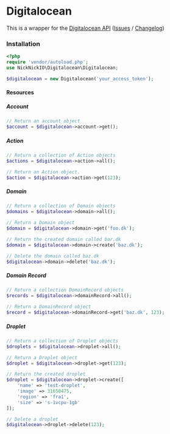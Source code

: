 Digitalocean
============

This is a wrapper for the [Digitalocean API](https://developers.digitalocean.com/v2/) ([Issues](https://github.com/digitalocean/api-v2/issues) / [Changelog](https://github.com/digitalocean/api-v2/issues))

### Installation
```php
<?php
require 'vendor/autoload.php';
use NickNickIO\Digitalocean\Digitalocean;

$digitalocean = new Digitalocean('your_access_token');
```

#### Resources

##### Account
```php
// Return an account object
$account = $digitalocean->account->get();
```

##### Action
```php
// Return a collection of Action objects
$actions = $digitalocean->action->all();

// Return an Action object.
$action = $digitalocean->action->get(123);
```

##### Domain
```php
// Return a collection of Domain objects
$domains = $digitalocean->domain->all();

// Return a Domain object
$domain = $digitalocean->domain->get('foo.dk');

// Return the created domain called bar.dk
$domain = $digitalocean->domain->create('baz.dk');

// Delete the domain called baz.dk
$digitalocean->domain->delete('baz.dk');
```

##### Domain Record
```php
// Return a collection DomainRecord objects
$records = $digitalocean->domainRecord->all();

// Return a DomainRecord object
$record = $digitalocean->domainRecord->get('baz.dk', 123);
```
##### Droplet
```php
// Return a collection of Droplet objects
$droplets = $digitalocean->droplet->all();

// Return a Droplet object
$droplet = $digitalocean->droplet->get(123);

// Return the created droplet
$droplet = $digitalocean->droplet->create([
    'name' => 'test-droplet',
    'image' => 31650475,
    'region' => 'fra1',
    'size' => 's-1vcpu-1gb'
]);

// Delete a droplet
$digitalocean->droplet->delete(123);
```
